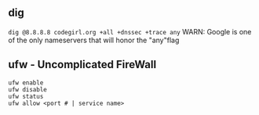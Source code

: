 ## dig
```dig @8.8.8.8 codegirl.org +all +dnssec +trace any```
WARN: Google is one of the only nameservers that will honor the "any"flag



## ufw - Uncomplicated FireWall
```
ufw enable
ufw disable
ufw status
ufw allow <port # | service name>
```

